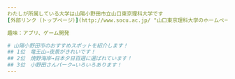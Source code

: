 ```yaml
---
わたしが所属している大学は山陽小野田市立山口東京理科大学です
[外部リンク（トップページ）](http://www.socu.ac.jp/ "山口東京理科大学のホームページへジャンプ")

趣味：アプリ、ゲーム開発  

# 山陽小野田市のおすすめスポットを紹介します！
## 1位　竜王山→夜景がきれいです！
## 2位　焼野海岸→日本夕日百選に選ばれています！
## 3位　小野田さんパーク→いろいろあります！
---
```


